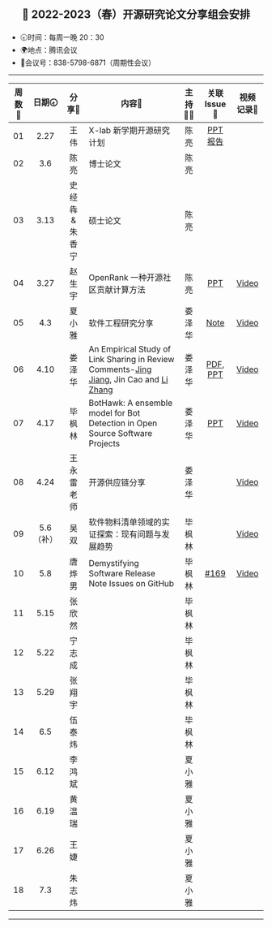 ## <p align="center">🌷 2022-2023（春）开源研究论文分享组会安排</p>

- 🕣时间：每周一晚 20：30
- 🌍地点：腾讯会议
- 📠会议号：838-5798-6871（周期性会议）


****


| 周数📆| 日期🕣| 分享🙋 | 内容📒                                                       | 主持💂‍♂️ |   关联 Issue📌   | 视频记录🎥 |
| :---: | :---: | :----: | ------------------------------------------------------------ | :----: | :---------------: | :--------: |
|  01   | 2.27 |  王 伟 | X-lab 新学期开源研究计划                                        | 陈亮   |   [PPT 报告](https://xlab2017.yuque.com/msdpvs/mif83s/30414909)                 |            |
|  02   | 3.6  | 陈亮   | 博士论文   | 陈亮 |  |  |
|  03   | 3.13 | 史经犇 & 朱香宁 | 硕士论文 | 陈亮 |  |  |
|  04   | 3.27 | 赵生宇 | OpenRank 一种开源社区贡献计算方法 | 陈亮 | [PPT](https://xlab2017.yuque.com/msdpvs/mif83s/30675534) | [Video](https://www.bilibili.com/video/BV1kk4y1478h/) |
|  05   | 4.3 | 夏小雅 | 软件工程研究分享 | 娄泽华 | [Note](https://xlab2017.yuque.com/me1x4f/opensource/ypgk1xax9ni5bsge) | [Video](https://www.bilibili.com/video/BV1vX4y1k7yf/) |
|  06   | 4.10  | 娄泽华 | An Empirical Study of Link Sharing in Review Comments-[Jing Jiang](https://sei.buaa.edu.cn/info/1082/1121.htm), Jin Cao and [Li Zhang](https://shi.buaa.edu.cn/06453/zh_CN/lwcg/21887/list/index.htm) | 娄泽华 |[PDF](https://link.springer.com/content/pdf/10.1007/978-981-15-0310-8_7.pdf?pdf=inline%20link), [PPT](https://xlab2017.yuque.com/msdpvs/mif83s/30683280)| [Video](https://www.bilibili.com/video/BV1rM411N7RQ/) |
|  07   | 4.17 | 毕枫林 | BotHawk: A ensemble model for Bot Detection in Open Source Software Projects | 娄泽华 | [PPT](https://xlab2017.yuque.com/msdpvs/mif83s/30728975) | [Video](https://www.bilibili.com/video/BV1ha4y1P79w/) |
|  08   | 4.24 | 王永雷老师 | 开源供应链分享 | 娄泽华 |  | [Video](https://www.bilibili.com/video/BV1no4y1L7X7/)  |
|  09   | 5.6（补）| 吴双 | 软件物料清单领域的实证探索：现有问题与发展趋势 | 毕枫林 |  | [Video](https://www.bilibili.com/video/BV13M4y1b75f) |
|  10   | 5.8 | 唐烨男 | Demystifying Software Release Note Issues on GitHub | 毕枫林 | [#169](https://github.com/X-lab2017/open-research/issues/169) | [Video](https://www.bilibili.com/video/BV1no4y1c7CP/) |
|  11   | 5.15 | 张欣然 |  | 毕枫林 |  |  |
|  12   | 5.22 | 宁志成 |  | 毕枫林 |  |   |
|  13   | 5.29 | 张翔宇 |  | 毕枫林 |  |  |
|  14   | 6.5 | 伍泰炜 |   | 毕枫林 |   |  |
|  15   | 6.12  | 李鸿斌 |    |夏小雅  |  |   |
|  16   | 6.19 | 黄温瑞 |    | 夏小雅 |  |   |
|  17   | 6.26 | 王婕 |    | 夏小雅 |  |  |
|  18   | 7.3 | 朱志炜 |    | 夏小雅 |  |  |

****
